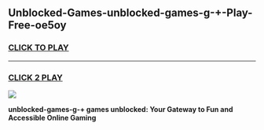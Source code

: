 
## Unblocked-Games-unblocked-games-g-+-Play-Free-oe5oy
<h3>
<a href="https://premium76.site?title=unblocked-games-g-+&ref=19M">CLICK TO PLAY</a></h3>
<hr>

<h3>
<a href="https://premium76.site?title=unblocked-games-g-+&ref=19M">CLICK 2 PLAY</a>
  
</h3>

<a href="https://premium76.site?title=unblocked-games-g-+&ref=19M"><img src="https://clearcache.store/games.png"></a>


**unblocked-games-g-+ games unblocked: Your Gateway to Fun and Accessible Online Gaming**
